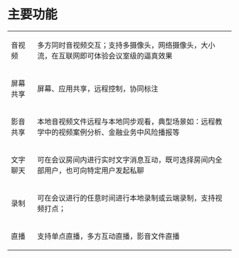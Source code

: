 # 主要功能

<table border=0 cellpadding=0 cellspacing=0 style='border-collapse:collapse;table-layout:fixed;'>
    <tbody>
    <tr>
        <td> <p>音视频</p> </td>
        <td>多方同时音视频交互；支持多摄像头，网络摄像头，大小流，在互联网即可体验会议室级的逼真效果</td>
    </tr>
    <tr>
        <td> 
            <p>屏幕共享</p>
        </td>
        <td>
            <p>屏幕、应用共享，远程控制，协同标注</p>
        </td>
    </tr>
    <!-- <tr>
        <td><p>白板、文档</p>
         </td>
        <td>
            白板涂鸦，协同浏览文档，协同标注
        </td>
    </tr> -->
    <tr>
        <td><p>影音共享</p></td>
        <td>
            <p>本地音视频文件远程与本地同步观看，典型场景如：远程教学中的视频案例分析、金融业务中风险播报等</p>
        </td>
    </tr>
    <!-- <tr>
        <td><p>文件传输</p>
        </td>
        <td>多方数据协同,PPT、Word文档甚至任何办公软件都能实时同步
        </td>
    </tr> -->
    <tr>
        <td><p>文字聊天</p></td>
        <td>
            可在会议房间内进行实时文字消息互动，既可选择房间内全部用户，也可向特定用户发起私聊
        </td>
    </tr>
    <tr>
        <td>
            <p>录制</p>
        </td>
        <td>
                <p>可在会议进行的任意时间进行本地录制或云端录制，支持视频打点；</p>
        </td>
    </tr>
    <tr>
        <td><p>直播</p></td>
        <td>支持单点直播，多方互动直播，影音文件直播</td>
    </tr>
    </tbody>
</table>
